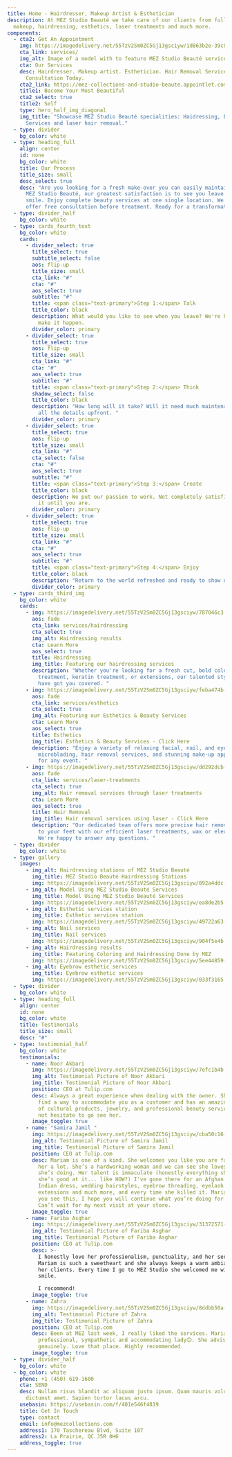 ```yaml
---
title: Home - Hairdresser, Makeup Artist & Esthetician
description: At MEZ Studio Beauté we take care of our clients from full glam
  makeup, hairdressing, esthetics, laser treatments and much more.
components:
  - cta2: Get An Appointment
    img: https://imagedelivery.net/55TzV2Sm0ZC5Gj13gsciyw/1d863b2e-39c8-4cd7-c598-164a507e8b00/HeroBackground
    cta_link: services/
    img_alt: Image of a model with to feature MEZ Studio Beauté services
    cta: Our Services
    desc: Hairdresser. Makeup artist. Esthetician. Hair Removal Services.<br> Get Your Free
      Consultation Today.
    cta2_link: https://mez-collections-and-studio-beaute.appointlet.com/
    title1: Become Your Most Beautiful
    cta2_select: true
    title2: Self
    type: hero_half_img_diagonal
    img_title: "Showcase MEZ Studio Beauté specialities: Haidressing, Beauty
      Services and laser hair removal."
  - type: divider
    bg_color: white
  - type: heading_full
    align: center
    id: none
    bg_color: white
    title: Our Process
    title_size: small
    desc_select: true
    desc: "Are you looking for a fresh make-over you can easily maintain at home? At
      MEZ Studio Beauté, our greatest satisfaction is to see you leave with a
      smile. Enjoy complete beauty services at one single location. We always
      offer free consultation before treatment. Ready for a transformation? "
  - type: divider_half
    bg_color: white
  - type: cards_fourth_text
    bg_color: white
    cards:
      - divider_select: true
        title_select: true
        subtitle_select: false
        aos: flip-up
        title_size: small
        cta_link: "#"
        cta: "#"
        aos_select: true
        subtitle: "#"
        title: <span class="text-primary">Step 1:</span> Talk
        title_color: black
        description: What would you like to see when you leave? We're here to listen and
          make it happen.
        divider_color: primary
      - divider_select: true
        title_select: true
        aos: flip-up
        title_size: small
        cta_link: "#"
        cta: "#"
        aos_select: true
        subtitle: "#"
        title: <span class="text-primary">Step 2:</span> Think
        shadow_select: false
        title_color: black
        description: "How long will it take? Will it need much maintenance? We give you
          all the details upfront. "
        divider_color: primary
      - divider_select: true
        title_select: true
        aos: flip-up
        title_size: small
        cta_link: "#"
        cta_select: false
        cta: "#"
        aos_select: true
        subtitle: "#"
        title: <span class="text-primary">Step 3:</span> Create
        title_color: black
        description: We put our passion to work. Not completely satisfied? We'll modify
          it until you are.
        divider_color: primary
      - divider_select: true
        title_select: true
        aos: flip-up
        title_size: small
        cta_link: "#"
        cta: "#"
        aos_select: true
        subtitle: "#"
        title: <span class="text-primary">Step 4:</span> Enjoy
        title_color: black
        description: "Return to the world refreshed and ready to show off your new look. "
        divider_color: primary
  - type: cards_third_img
    bg_color: white
    cards:
      - img: https://imagedelivery.net/55TzV2Sm0ZC5Gj13gsciyw/787046c3-89b4-4eb2-f7c8-19cbe544fc00/Square400px
        aos: fade
        cta_link: services/hairdressing
        cta_select: true
        img_alt: Hairdressing results
        cta: Learn More
        aos_select: true
        title: Hairdressing
        img_title: Featuring our hairdressing services
        description: "Whether you're looking for a fresh cut, bold colouring, root
          treatment, keratin treatment, or extensions, our talented stylists
          have got you covered. "
      - img: https://imagedelivery.net/55TzV2Sm0ZC5Gj13gsciyw/feba474b-77b0-4a11-55b4-50345bdc1000/Square400px
        aos: fade
        cta_link: services/esthetics
        cta_select: true
        img_alt: Featuring our Esthetics & Beauty Services
        cta: Learn More
        aos_select: true
        title: Esthetics
        img_title: Esthetics & Beauty Services - Click Here
        description: "Enjoy a variety of relaxing facial, nail, and eyelash treatments,
          microblading, hair removal services, and stunning make-up applications
          for any event. "
      - img: https://imagedelivery.net/55TzV2Sm0ZC5Gj13gsciyw/dd292dcb-cf6b-4873-6ab4-b124fe63e300/Square400px
        aos: fade
        cta_link: services/laser-treatments
        cta_select: true
        img_alt: Hair removal services through laser treatments
        cta: Learn More
        aos_select: true
        title: Hair Removal
        img_title: Hair removal services using laser - Click Here
        description: "Our dedicated team offers more precise hair removal from your head
          to your feet with our efficient laser treatments, wax or electrolyses.
          We're happy to answer any questions. "
  - type: divider
    bg_color: white
  - type: gallery
    images:
      - img_alt: Hairdressing stations of MEZ Studio Beauté
        img_title: MEZ Studio Beauté Hairdressing Stations
        img: https://imagedelivery.net/55TzV2Sm0ZC5Gj13gsciyw/892a4ddc-2903-4519-7dd4-9d22e4e54f00/SquareDesktop
      - img_alt: Model Using MEZ Studio Beauté Services
        img_title: Model Using MEZ Studio Beauté Services
        img: https://imagedelivery.net/55TzV2Sm0ZC5Gj13gsciyw/ea8de2b5-f9fd-4676-4e3b-c62980125400/SquareDesktop
      - img_alt: Esthetic services station
        img_title: Esthetic services station
        img: https://imagedelivery.net/55TzV2Sm0ZC5Gj13gsciyw/49722a63-1241-4c6c-3247-deda0eb61500/SquareDesktop
      - img_alt: Nail services
        img_title: Nail services
        img: https://imagedelivery.net/55TzV2Sm0ZC5Gj13gsciyw/904f5e4b-12ab-4b94-cdda-76f43c73d700/SquareDesktop
      - img_alt: Hairdressing results
        img_title: Featuring Coloring and Hairdressing Done by MEZ
        img: https://imagedelivery.net/55TzV2Sm0ZC5Gj13gsciyw/5ee44859-466c-4f33-a365-0f787cfeee00/SquareDesktop
      - img_alt: Eyebrow esthetic services
        img_title: Eyebrow esthetic services
        img: https://imagedelivery.net/55TzV2Sm0ZC5Gj13gsciyw/033f3165-5fdb-49fb-e7c6-4ffb548fb900/SquareDesktop
  - type: divider
    bg_color: white
  - type: heading_full
    align: center
    id: none
    bg_color: white
    title: Testimonials
    title_size: small
    desc: "#"
  - type: testimonial_half
    bg_color: white
    testimonials:
      - name: Noor Akbari
        img: https://imagedelivery.net/55TzV2Sm0ZC5Gj13gsciyw/7efc1b4b-e959-4fa7-2965-04f178744d00/TestimonialBubble
        img_alt: Testimonial Picture of Noor Akbari
        img_title: Testimonial Picture of Noor Akbari
        position: CEO at Tulip.com
        desc: Always a great experience when dealing with the owner. She will always
          find a way to accommodate you as a customer and has an amazing variety
          of cultural products, jewelry, and professional beauty services. Do
          not hesitate to go see her.
        image_toggle: true
      - name: "Samira Jamil "
        img: https://imagedelivery.net/55TzV2Sm0ZC5Gj13gsciyw/cba50c16-7dc7-4be3-6352-bec4d6e01900/TestimonialBubble
        img_alt: Testimonial Picture of Samira Jamil
        img_title: Testimonial Picture of Samira Jamil
        position: CEO at Tulip.com
        desc: Mariam is one of a kind. She welcomes you like you are family; I admire
          her a lot. She’s a hardworking woman and we can see she loves what
          she’s doing. Her talent is immaculate (honestly everything she does,
          she’s good at it... like HOW?) I've gone there for an Afghan dress,
          Indian dress, wedding hairstyles, eyebrow threading, eyelash
          extensions and much more, and every time she killed it. Mariam jan, if
          you see this, I hope you will continue what you’re doing for ever!!
          Can’t wait for my next visit at your store.
        image_toggle: true
      - name: Fariba Asghar
        img: https://imagedelivery.net/55TzV2Sm0ZC5Gj13gsciyw/31372571-bdc7-4867-1275-6bc604b4be00/TestimonialBubble
        img_alt: Testimonial Picture of Fariba Asghar
        img_title: Testimonial Picture of Fariba Asghar
        position: CEO at Tulip.com
        desc: >-
          I honestly love her professionalism, punctuality, and her services.
          Mariam is such a sweetheart and she always keeps a warm ambiance for
          her clients. Every time I go to MEZ Studio she welcomed me with a
          smile.

          I recommend!
        image_toggle: true
      - name: Zahra
        img: https://imagedelivery.net/55TzV2Sm0ZC5Gj13gsciyw/8ddbb50a-31ad-4d2b-df28-fe815bdbbf00/TestimonialBubble
        img_alt: Testimonial Picture of Zahra
        img_title: Testimonial Picture of Zahra
        position: CEO at Tulip.com
        desc: Been at MEZ last week, I really liked the services. Mariam is very
          professional, sympathetic and accommodating lady😊. She advised me
          genuinely. Love that place. Highly recommended.
        image_toggle: true
  - type: divider_half
    bg_color: white
  - bg_color: white
    phone: +1 (450) 619-1600
    cta: SEND
    desc: Nullam risus blandit ac aliquam justo ipsum. Quam mauris volutpat massa
      dictumst amet. Sapien tortor lacus arcu.
    usebasin: https://usebasin.com/f/401e546f4819
    title: Get In Touch
    type: contact
    email: info@mezcollections.com
    address1: 170 Taschereau Blvd, Suite 107
    address2: La Prairie, QC J5R 0H6
    address_toggle: true
---
```

